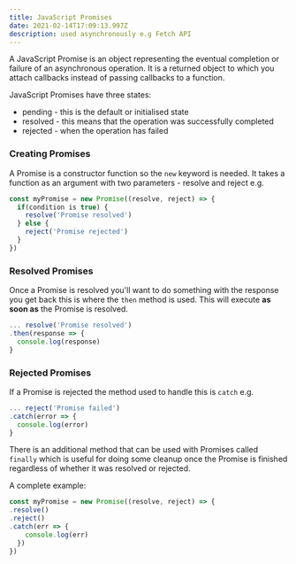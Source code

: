 ```yaml
---
title: JavaScript Promises
date: 2021-02-14T17:09:13.997Z
description: used asynchronously e.g Fetch API
---
```

A JavaScript Promise is an object representing the eventual completion or failure of an asynchronous operation. It is a returned object to which you attach callbacks instead of passing callbacks to a function.

JavaScript Promises have three states:

- pending - this is the default or initialised state
- resolved - this means that the operation was successfully completed
- rejected - when the operation has failed

### Creating Promises

A Promise is a constructor function so the `new` keyword is needed. It takes a function as an argument with two parameters - resolve and reject e.g.

```javascript
const myPromise = new Promise((resolve, reject) => {
  if(condition is true) {
    resolve('Promise resolved')
  } else {
    reject('Promise rejected')
  }
})
```

### Resolved Promises

Once a Promise is resolved you'll want to do something with the response you get back this is where the `then` method is used. This will execute **as soon as** the Promise is resolved.

```javascript
... resolve('Promise resolved')
.then(response => {
  console.log(response)
}
```

### Rejected Promises

If a Promise is rejected the method used to handle this is `catch` e.g.

```javascript
... reject('Promise failed')
.catch(error => {
  console.log(error)
}
```

There is an additional method that can be used with Promises called `finally` which is useful for doing some cleanup once the Promise is finished regardless of whether it was resolved or rejected.

A complete example:

```javascript
const myPromise = new Promise((resolve, reject) => {
.resolve()
.reject()
.catch(err => {
    console.log(err)
  })
})
```